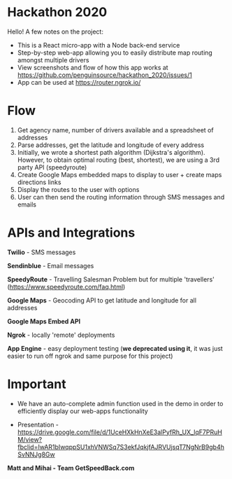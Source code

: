 # Hackathon 2020

Hello! A few notes on the project:

- This is a React micro-app with a Node back-end service
- Step-by-step web-app allowing you to easily distribute map routing amongst multiple drivers
- View screenshots and flow of how this app works at https://github.com/penguinsource/hackathon_2020/issues/1
- App can be used at https://router.ngrok.io/

# Flow

1. Get agency name, number of drivers available and a spreadsheet of addresses
2. Parse addresses, get the latitude and longitude of every address
3. Initially, we wrote a shortest path algorithm (Dijkstra's algorithm). However, to obtain optimal routing (best, shortest), we are using a 3rd party API (speedyroute)
4. Create Google Maps embedded maps to display to user + create maps directions links
5. Display the routes to the user with options
6. User can then send the routing information through SMS messages and emails

# APIs and Integrations

**Twilio** - SMS messages

**Sendinblue** - Email messages

**SpeedyRoute** - Travelling Salesman Problem but for multiple 'travellers' (https://www.speedyroute.com/faq.html)

**Google Maps** - Geocoding API to get latitude and longitude for all addresses

**Google Maps Embed API**

**Ngrok** - locally 'remote' deployments

**App Engine** - easy deployment testing (**we deprecated using it**, it was just easier to run off ngrok and same purpose for this project)

# Important

- We have an auto-complete admin function used in the demo in order to efficiently display our web-apps functionality

- Presentation - https://drive.google.com/file/d/1UceHXkHnXeE3alPyfRh_UX_lqF7PRuHM/view?fbclid=IwAR1bIwqppSU1xhVNWSq7S3ekfJqkjfAJRVUjsqT7NgNrB9gb4hSvNNJg8Gw

**Matt and Mihai - Team GetSpeedBack.com**
